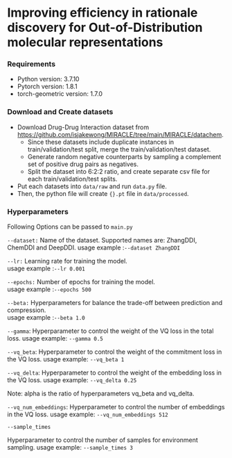 # Improving efficiency in rationale discovery for Out-of-Distribution molecular representations

### Requirements
- Python version: 3.7.10
- Pytorch version: 1.8.1
- torch-geometric version: 1.7.0


### Download and Create datasets
- Download Drug-Drug Interaction dataset from https://github.com/isjakewong/MIRACLE/tree/main/MIRACLE/datachem.
    - Since these datasets include duplicate instances in train/validation/test split, merge the train/validation/test dataset.
    - Generate random negative counterparts by sampling a complement set of positive drug pairs as negatives.
    - Split the dataset into 6:2:2 ratio, and create separate csv file for each train/validation/test splits.
- Put each datasets into ``data/raw`` and run ``data.py`` file.
- Then, the python file will create ``{}.pt`` file in ``data/processed``.

### Hyperparameters
Following Options can be passed to `main.py`

`--dataset:`
Name of the dataset. Supported names are: ZhangDDI, ChemDDI and DeepDDI.
usage example :`--dataset ZhangDDI`

`--lr:`
Learning rate for training the model.  
usage example :`--lr 0.001`

`--epochs:`
Number of epochs for training the model.  
usage example :`--epochs 500`

`--beta:`
Hyperparameters for balance the trade-off between prediction and compression.  
usage example :`--beta 1.0`

`--gamma`:
Hyperparameter to control the weight of the VQ loss in the total loss.
usage example: `--gamma 0.5`

`--vq_beta`:
Hyperparameter to control the weight of the commitment loss in the VQ loss.
usage example: `--vq_beta 1`

`--vq_delta`:
Hyperparameter to control the weight of the embedding loss in the VQ loss.
usage example: `--vq_delta 0.25`

Note: alpha is the ratio of hyperparameters vq_beta and vq_delta.

`--vq_num_embeddings`:
Hyperparameter to control the number of embeddings in the VQ loss.
usage example: `--vq_num_embeddings 512`

`--sample_times`

Hyperparameter to control the number of samples for environment sampling.
usage example: `--sample_times 3`
